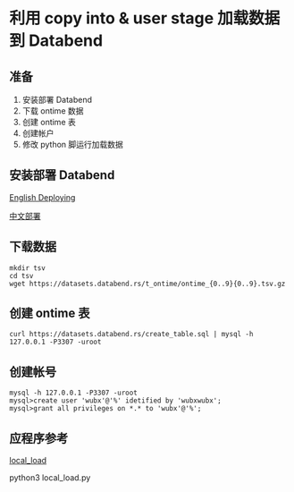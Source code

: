 # 利用 copy into & user stage 加载数据到 Databend 

## 准备
1. 安装部署 Databend 
2. 下载 ontime 数据
3. 创建 ontime 表
4. 创建帐户
5. 修改 python 脚运行加载数据

## 安装部署 Databend 
[English Deploying](https://databend.rs/doc/deploy/deploying-databend)

[中文部署](https://mp.weixin.qq.com/s/6lEb0JiwOrzxVGD_Acc10g)

## 下载数据

```
mkdir tsv
cd tsv 
wget https://datasets.databend.rs/t_ontime/ontime_{0..9}{0..9}.tsv.gz
```

## 创建 ontime 表

```
curl https://datasets.databend.rs/create_table.sql | mysql -h 127.0.0.1 -P3307 -uroot 
```

## 创建帐号
```
mysql -h 127.0.0.1 -P3307 -uroot
mysql>create user 'wubx'@'%' idetified by 'wubxwubx';
mysql>grant all privileges on *.* to 'wubx'@'%';
```

## 应程序参考

[local_load](./local_load.py)

python3 local_load.py
